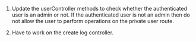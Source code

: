 1. Update the userController methods to check whether the authenticated user is an admin or not.
   If the authenticated user is not an admin then do not allow the user to perform operations on the private user route.

2. Have to work on the create log controller.

